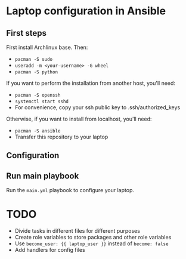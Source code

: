 # Laptop configuration in Ansible

## First steps

First install Archlinux base. Then:

  * `pacman -S sudo`
  * `useradd -m <your-username> -G wheel`
  * `pacman -S python`

If you want to perform the installation from another host, you'll need:

  * `pacman -S openssh`
  * `systemctl start sshd`
  * For convenience, copy your ssh public key to .ssh/authorized_keys

Otherwise, if you want to install from localhost, you'll need:

  * `pacman -S ansible`
  * Transfer this repository to your laptop

## Configuration



## Run main playbook

Run the `main.yml` playbook to configure your laptop.

# TODO

  * Divide tasks in different files for different purposes
  * Create role variables to store packages and other role variables
  * Use `become_user: {{ laptop_user }}` instead of `become: false`
  * Add handlers for config files
